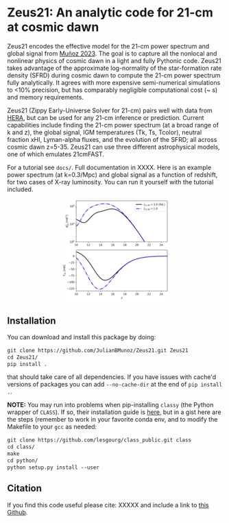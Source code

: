 # Zeus21: An analytic code for 21-cm at cosmic dawn

Zeus21 encodes the effective model for the 21-cm power spectrum and global signal from [Muñoz 2023](https://arXiv:XXXX). The goal is to capture all the nonlocal and nonlinear physics of cosmic dawn in a light and fully Pythonic code. Zeus21 takes advantage of the approximate log-normality of the star-formation rate density (SFRD) during cosmic dawn to compute the 21-cm power spectrum fully analytically. It agrees with more expensive semi-numerical simulations to <10% precision, but has comparably negligible computational cost (~ s) and memory requirements.

Zeus21 (Zippy Early-Universe Solver for 21-cm) pairs well with data from [HERA](https://reionization.org/), but can be used for any 21-cm inference or prediction. Current capabilities include finding the 21-cm power spectrum (at a broad range of k and z), the global signal, IGM temperatures (Tk, Ts, Tcolor), neutral fraction xHI, Lyman-alpha fluxes, and the evolution of the SFRD; all across cosmic dawn z=5-35. Zeus21 can use three different astrophysical models, one of which emulates 21cmFAST.

For a tutorial see `docs/`. Full documentation in XXXX. Here is an example power spectrum (at k=0.3/Mpc) and global signal as a function of redshift, for two cases of X-ray luminosity. You can run it yourself with the tutorial included.

<p align="center">
<img src="docs/PspecandGlobal_Zeus21.png" width=50% height=50%>
</p>

## Installation

You can download and install this package by doing:

```
git clone https://github.com/JulianBMunoz/Zeus21.git Zeus21
cd Zeus21/
pip install .
```

that should take care of all dependencies. If you have issues with cache'd versions of packages you can add `--no-cache-dir` at the end of `pip install .`. 

**NOTE:** You may run into problems when pip-installing `classy` (the Python wrapper of `CLASS`). If so, their installation guide is [here](https://github.com/lesgourg/class_public/wiki/Installation), but in a gist here are the steps (remember to work in your favorite conda env, and to modify the Makefile to your `gcc` as needed:

```
git clone https://github.com/lesgourg/class_public.git class
cd class/
make
cd python/
python setup.py install --user
```


## Citation

If you find this code useful please cite:
XXXXX
and include a link to [this Github](https://github.com/JulianBMunoz/Zeus21).
